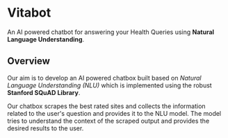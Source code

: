 # Vitabot

<p> An AI powered chatbot for answering your Health Queries using <strong>Natural Language Understanding</strong>.</p>

## Overview

<p> Our aim is to develop an AI powered chatbox built based on <i>Natural Language Understanding (NLU)</i> which is implemented using the robust <strong>Stanford SQuAD Library</strong>.</p>
<p>Our chatbox scrapes the best rated sites and collects the information related to the user's question and provides it to the NLU model. The model tries to understand the context of the scraped output and provides the desired results to the user.</p>

